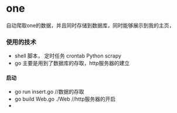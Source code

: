 # one
自动爬取one的数据，并且同时存储到数据库，同时能够展示到我的主页，
### 使用的技术
- shell  脚本， 定时任务 crontab  Python scrapy
- go 主要是用到了数据库的存取，http服务器的建立

#### 启动
- go run insert.go   //数据的存取
- go build Web.go   ./Web   //http服务器的开启
- 
